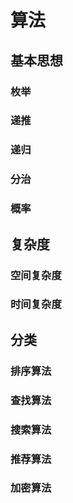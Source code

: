 # 算法

## 基本思想
###   枚举
###   递推
###   递归
###   分治
###   概率

## 复杂度

### 空间复杂度

### 时间复杂度

## 分类
### 排序算法

### 查找算法

### 搜索算法

### 推荐算法

### 加密算法


